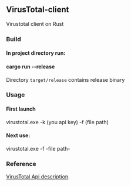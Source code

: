 ## VirusTotal-client
Virustotal client on Rust

### Build
#### In project directory run:
#### cargo run --release  
Directory `target/release` contains release binary
### Usage
#### First launch 
virustotal.exe -k (you api key) -f (file path)   

#### Next use:
virustotal.exe -f -file path-

### Reference
[VirusTotal Api description](https://developers.virustotal.com/reference).
